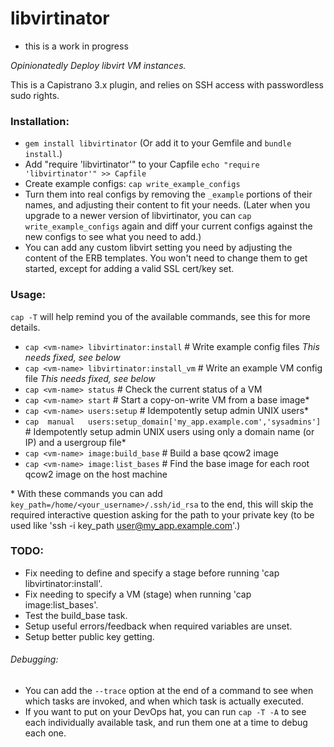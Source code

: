 libvirtinator
============

* this is a work in progress

*Opinionatedly Deploy libvirt VM instances.*

This is a Capistrano 3.x plugin, and relies on SSH access with passwordless sudo rights.


### Installation:
* `gem install libvirtinator` (Or add it to your Gemfile and `bundle install`.)
* Add "require 'libvirtinator'" to your Capfile
`echo "require 'libvirtinator'" >> Capfile`
* Create example configs:
`cap write_example_configs`
* Turn them into real configs by removing the `_example` portions of their names, and adjusting their content to fit your needs. (Later when you upgrade to a newer version of libvirtinator, you can `cap write_example_configs` again and diff your current configs against the new configs to see what you need to add.)
* You can add any custom libvirt setting you need by adjusting the content of the ERB templates. You won't need to change them to get started, except for adding a valid SSL cert/key set.

### Usage:
`cap -T` will help remind you of the available commands, see this for more details.
* `cap <vm-name> libvirtinator:install`     # Write example config files *This needs fixed, see below*
* `cap <vm-name> libvirtinator:install_vm`  # Write an example VM config file *This needs fixed, see below*
* `cap <vm-name> status`                    # Check the current status of a VM
* `cap <vm-name> start`                     # Start a copy-on-write VM from a base image\*
* `cap <vm-name> users:setup`               # Idempotently setup admin UNIX users\*
* `cap  manual   users:setup_domain['my_app.example.com','sysadmins']`        # Idempotently setup admin UNIX users using only a domain name (or IP) and a usergroup file\*
* `cap <vm-name> image:build_base`          # Build a base qcow2 image
* `cap <vm-name> image:list_bases`          # Find the base image for each root qcow2 image on the host machine

\* With these commands you can add `key_path=/home/<your_username>/.ssh/id_rsa` to the end, this will skip the required interactive question asking for the path to your private key (to be used like 'ssh -i key_path user@my_app.example.com'.)

### TODO:
* Fix needing to define and specify a stage before running 'cap libvirtinator:install'.
* Fix needing to specify a VM (stage) when running 'cap image:list_bases'.
* Test the build_base task.
* Setup useful errors/feedback when required variables are unset.
* Setup better public key getting.

###### Debugging:
* You can add the `--trace` option at the end of a command to see when which tasks are invoked, and when which task is actually executed.
* If you want to put on your DevOps hat, you can run `cap -T -A` to see each individually available task, and run them one at a time to debug each one.

